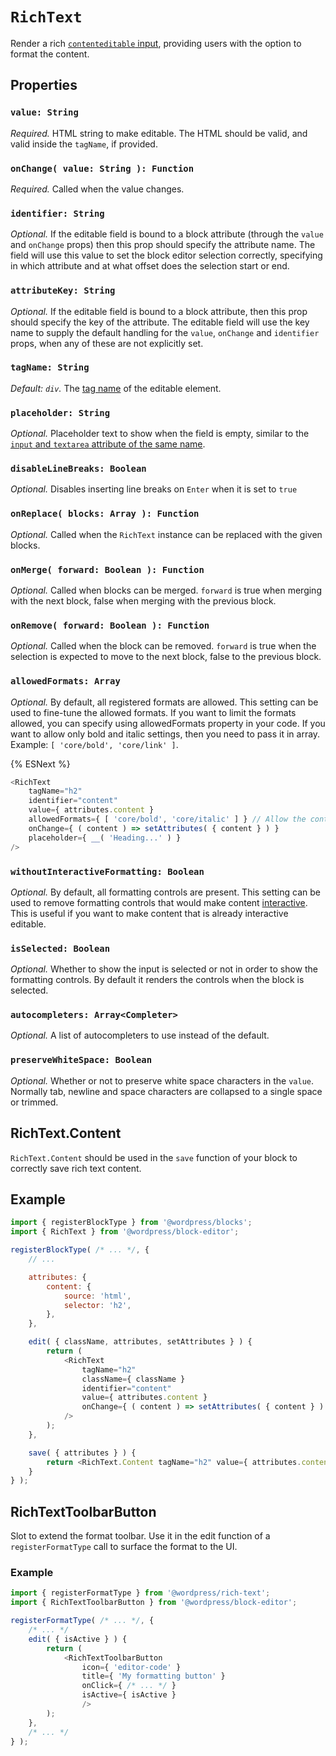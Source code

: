 # `RichText`

Render a rich [`contenteditable` input](https://developer.mozilla.org/en-US/docs/Web/Guide/HTML/Editable_content), providing users with the option to format the content.

## Properties

### `value: String`

_Required._ HTML string to make editable. The HTML should be valid, and valid inside the `tagName`, if provided.

### `onChange( value: String ): Function`

_Required._ Called when the value changes.

### `identifier: String`

_Optional._ If the editable field is bound to a block attribute (through the `value` and `onChange` props) then this prop should specify the attribute name. The field will use this value to set the block editor selection correctly, specifying in which attribute and at what offset does the selection start or end.

### `attributeKey: String`

_Optional._ If the editable field is bound to a block attribute, then this prop should specify the key of the attribute. The editable field will use the key name to supply the default handling for the `value`, `onChange` and `identifier` props, when any of these are not explicitly set.

### `tagName: String`

_Default: `div`._ The [tag name](https://www.w3.org/TR/html51/syntax.html#tag-name) of the editable element.

### `placeholder: String`

_Optional._ Placeholder text to show when the field is empty, similar to the
[`input` and `textarea` attribute of the same name](https://developer.mozilla.org/en-US/docs/Learn/HTML/Forms/HTML5_updates#The_placeholder_attribute).

### `disableLineBreaks: Boolean`

_Optional._ Disables inserting line breaks on `Enter` when it is set to `true`

### `onReplace( blocks: Array ): Function`

_Optional._ Called when the `RichText` instance can be replaced with the given blocks.

### `onMerge( forward: Boolean ): Function`

_Optional._ Called when blocks can be merged. `forward` is true when merging with the next block, false when merging with the previous block.

### `onRemove( forward: Boolean ): Function`

_Optional._ Called when the block can be removed. `forward` is true when the selection is expected to move to the next block, false to the previous block.

### `allowedFormats: Array`

_Optional._ By default, all registered formats are allowed. This setting can be used to fine-tune the allowed formats. If you want to limit the formats allowed, you can specify using allowedFormats property in your code. If you want to allow only bold and italic settings, then you need to pass it in array. Example: `[ 'core/bold', 'core/link' ]`.

{% ESNext %}

```js
<RichText
	tagName="h2"
	identifier="content"
	value={ attributes.content }
	allowedFormats={ [ 'core/bold', 'core/italic' ] } // Allow the content to be made bold or italic, but do not allow othe formatting options
	onChange={ ( content ) => setAttributes( { content } ) }
	placeholder={ __( 'Heading...' ) }
/>
```

### `withoutInteractiveFormatting: Boolean`

_Optional._ By default, all formatting controls are present. This setting can be used to remove formatting controls that would make content [interactive](https://html.spec.whatwg.org/multipage/dom.html#interactive-content). This is useful if you want to make content that is already interactive editable.

### `isSelected: Boolean`

_Optional._ Whether to show the input is selected or not in order to show the formatting controls. By default it renders the controls when the block is selected.

### `autocompleters: Array<Completer>`

_Optional._ A list of autocompleters to use instead of the default.

### `preserveWhiteSpace: Boolean`

_Optional._ Whether or not to preserve white space characters in the `value`. Normally tab, newline and space characters are collapsed to a single space or
trimmed.

## RichText.Content

`RichText.Content` should be used in the `save` function of your block to correctly save rich text content.

## Example

```js
import { registerBlockType } from '@wordpress/blocks';
import { RichText } from '@wordpress/block-editor';

registerBlockType( /* ... */, {
	// ...

	attributes: {
		content: {
			source: 'html',
			selector: 'h2',
		},
	},

	edit( { className, attributes, setAttributes } ) {
		return (
			<RichText
				tagName="h2"
				className={ className }
				identifier="content"
				value={ attributes.content }
				onChange={ ( content ) => setAttributes( { content } ) }
			/>
		);
	},

	save( { attributes } ) {
		return <RichText.Content tagName="h2" value={ attributes.content } />;
	}
} );
```

## RichTextToolbarButton

Slot to extend the format toolbar. Use it in the edit function of a `registerFormatType` call to surface the format to the UI.

### Example

```js
import { registerFormatType } from '@wordpress/rich-text';
import { RichTextToolbarButton } from '@wordpress/block-editor';

registerFormatType( /* ... */, {
	/* ... */
	edit( { isActive } ) {
		return (
			<RichTextToolbarButton
				icon={ 'editor-code' }
				title={ 'My formatting button' }
				onClick={ /* ... */ }
				isActive={ isActive }
				/>
		);
	},
	/* ... */
} );
```
